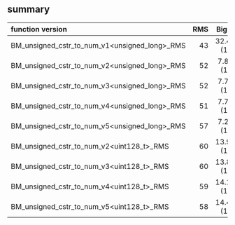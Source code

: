 
## summary

|function version       | RMS                  | Big O                      |
|:----------------------|---------------------:|:--------------------------:|
| BM_unsigned_cstr_to_num_v1<unsigned_long>_RMS | 43 | 32.43 (1) |
| BM_unsigned_cstr_to_num_v2<unsigned_long>_RMS | 52 | 7.81 (1) |
| BM_unsigned_cstr_to_num_v3<unsigned_long>_RMS | 52 | 7.79 (1) |
| BM_unsigned_cstr_to_num_v4<unsigned_long>_RMS | 51 | 7.79 (1) |
| BM_unsigned_cstr_to_num_v5<unsigned_long>_RMS | 57 | 7.21 (1) |
| BM_unsigned_cstr_to_num_v2<uint128_t>_RMS | 60 | 13.91 (1) |
| BM_unsigned_cstr_to_num_v3<uint128_t>_RMS | 60 | 13.84 (1) |
| BM_unsigned_cstr_to_num_v4<uint128_t>_RMS | 59 | 14.17 (1) |
| BM_unsigned_cstr_to_num_v5<uint128_t>_RMS | 58 | 14.43 (1) |

